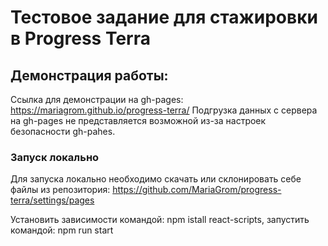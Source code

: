 # Тестовое задание для стажировки в Progress Terra
## Демонстрация работы:
Ссылка для демонстрации на gh-pages: https://mariagrom.github.io/progress-terra/
Подгрузка данных с сервера на gh-pages не представляется возможной из-за настроек безопасности gh-pahes.

### Запуск локально
Для запуска локально необходимо скачать или склонировать себе файлы из репозитория: 
https://github.com/MariaGrom/progress-terra/settings/pages

Установить зависимости командой: npm istall react-scripts, запустить командой: npm run start
